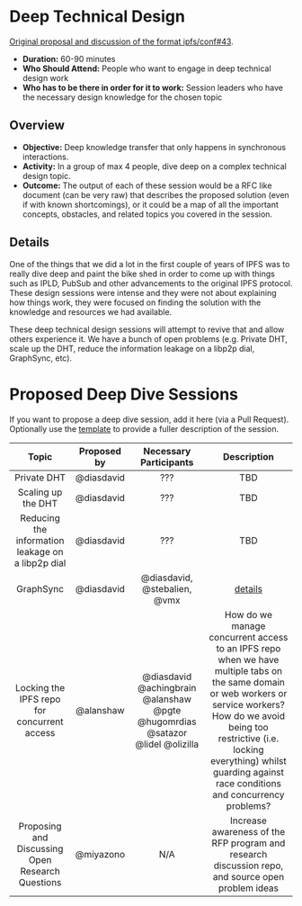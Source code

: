# Deep Technical Design

[Original proposal and discussion of the format ipfs/conf#43](https://github.com/ipfs/conf/issues/43).

- **Duration:** 60-90 minutes  
- **Who Should Attend:** People who want to engage in deep technical design work  
- **Who has to be there in order for it to work:** Session leaders who have the necessary design knowledge for the chosen topic

## Overview

- **Objective:** Deep knowledge transfer that only happens in synchronous interactions.
- **Activity:** In a group of max 4 people, dive deep on a complex technical design topic.
- **Outcome:** The output of each of these session would be a RFC like document (can be very raw) that describes the proposed solution (even if with known shortcomings), or it could be a map of all the important concepts, obstacles, and related topics you covered in the session.

## Details

One of the things that we did a lot in the first couple of years of IPFS was to really dive deep and paint the bike shed in order to come up with things such as IPLD, PubSub and other advancements to the original IPFS protocol. These design sessions were intense and they were not about explaining how things work, they were focused on finding the solution with the knowledge and resources we had available.

These deep technical design sessions will attempt to revive that and allow others experience it. We have a bunch of open problems (e.g. Private DHT, scale up the DHT, reduce the information leakage on a libp2p dial, GraphSync, etc).

# Proposed Deep Dive Sessions

If you want to propose a deep dive session, add it here (via a Pull Request). Optionally use the [template](../_template.md) to provide a fuller description of the session.

| Topic                    | Proposed by  | Necessary Participants | Description |
|:------------------------:|:------------:|:----------------------:|:-----------:|
| Private DHT | @diasdavid | ???          | TBD | |
| Scaling up the DHT       | @diasdavid   | ??? | TBD |
| Reducing the information leakage on a libp2p dial | @diasdavid | ??? | TBD |
| GraphSync                | @diasdavid   | @diasdavid, @stebalien, @vmx | [details](graphsync.md) |
| Locking the IPFS repo for concurrent access | @alanshaw | @diasdavid @achingbrain @alanshaw @pgte @hugomrdias @satazor @lidel @olizilla | How do we manage concurrent access to an IPFS repo when we have multiple tabs on the same domain or web workers or service workers? How do we avoid being too restrictive (i.e. locking everything) whilst guarding against race conditions and concurrency problems? |
|Proposing and Discussing Open Research Questions | @miyazono| N/A | Increase awareness of the RFP program and research discussion repo, and source open problem ideas |
